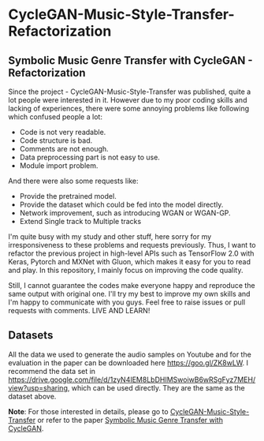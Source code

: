 # CycleGAN-Music-Style-Transfer-Refactorization
## Symbolic Music Genre Transfer with CycleGAN - Refactorization

Since the project - CycleGAN-Music-Style-Transfer was published, quite a lot people were interested in it. However due to my poor coding skills and lacking of experiences, there were some annoying problems like following which confused people a lot: 
- Code is not very readable. 
- Code structure is bad. 
- Comments are not enough. 
- Data preprocessing part is not easy to use. 
- Module import problem. 

And there were also some requests like:
- Provide the pretrained model. 
- Provide the dataset which could be fed into the model directly. 
- Network improvement, such as introducing WGAN or WGAN-GP.
- Extend Single track to Multiple tracks

I'm quite busy with my study and other stuff, here sorry for my irresponsiveness to these problems and requests previously. Thus, I want to refactor the previous project in high-level APIs such as TensorFlow 2.0 with Keras, Pytorch and MXNet with Gluon, which makes it easy for you to read and play. In this repository, I mainly focus on improving the code quality. 

Still, I cannot guarantee the codes make everyone happy and reproduce the same output with original one. I'll try my best to improve my own skills and I'm happy to communicate with you guys. Feel free to raise issues or pull requests with comments. LIVE AND LEARN! 

## Datasets

All the data we used to generate the audio samples on Youtube and for the evaluation in the paper can be downloaded here https://goo.gl/ZK8wLW. I recommend the data set in https://drive.google.com/file/d/1zyN4IEM8LbDHIMSwoiwB6wRSgFyz7MEH/view?usp=sharing, which can be used directly. They are the same as the dataset above. 

**Note**: For those interested in details, please go to [CycleGAN-Music-Style-Transfer](https://github.com/sumuzhao/CycleGAN-Music-Style-Transfer) or refer to the paper [Symbolic Music Genre Transfer with CycleGAN](https://arxiv.org/pdf/1809.07575.pdf). 
